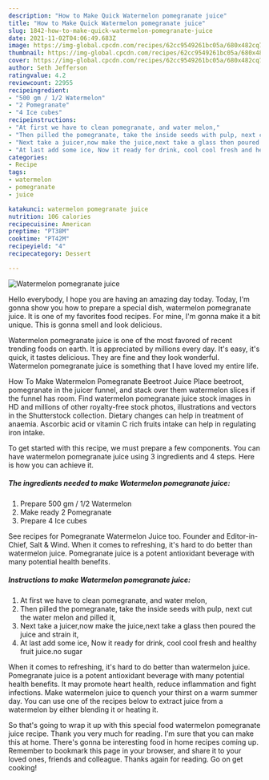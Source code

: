 ```yaml
---
description: "How to Make Quick Watermelon pomegranate juice"
title: "How to Make Quick Watermelon pomegranate juice"
slug: 1842-how-to-make-quick-watermelon-pomegranate-juice
date: 2021-11-02T04:06:49.683Z
image: https://img-global.cpcdn.com/recipes/62cc9549261bc05a/680x482cq70/watermelon-pomegranate-juice-recipe-main-photo.jpg
thumbnail: https://img-global.cpcdn.com/recipes/62cc9549261bc05a/680x482cq70/watermelon-pomegranate-juice-recipe-main-photo.jpg
cover: https://img-global.cpcdn.com/recipes/62cc9549261bc05a/680x482cq70/watermelon-pomegranate-juice-recipe-main-photo.jpg
author: Seth Jefferson
ratingvalue: 4.2
reviewcount: 22955
recipeingredient:
- "500 gm / 1/2 Watermelon"
- "2 Pomegranate"
- "4 Ice cubes"
recipeinstructions:
- "At first we have to clean pomegranate, and water melon,"
- "Then pilled the pomegranate, take the inside seeds with pulp, next cut the water melon and pilled it,"
- "Next take a juicer,now make the juice,next take a glass then poured the juice and strain it,"
- "At last add some ice, Now it ready for drink, cool cool fresh and healthy fruit juice.no sugar"
categories:
- Recipe
tags:
- watermelon
- pomegranate
- juice

katakunci: watermelon pomegranate juice 
nutrition: 106 calories
recipecuisine: American
preptime: "PT38M"
cooktime: "PT42M"
recipeyield: "4"
recipecategory: Dessert

---
```



![Watermelon pomegranate juice](https://img-global.cpcdn.com/recipes/62cc9549261bc05a/680x482cq70/watermelon-pomegranate-juice-recipe-main-photo.jpg)

Hello everybody, I hope you are having an amazing day today. Today, I'm gonna show you how to prepare a special dish, watermelon pomegranate juice. It is one of my favorites food recipes. For mine, I'm gonna make it a bit unique. This is gonna smell and look delicious.

Watermelon pomegranate juice is one of the most favored of recent trending foods on earth. It is appreciated by millions every day. It's easy, it's quick, it tastes delicious. They are fine and they look wonderful. Watermelon pomegranate juice is something that I have loved my entire life.

How To Make Watermelon Pomegranate Beetroot Juice Place beetroot, pomegranate in the juicer funnel, and stack over them watermelon slices if the funnel has room. Find watermelon pomegranate juice stock images in HD and millions of other royalty-free stock photos, illustrations and vectors in the Shutterstock collection. Dietary changes can help in treatment of anaemia. Ascorbic acid or vitamin C rich fruits intake can help in regulating iron intake.


To get started with this recipe, we must prepare a few components. You can have watermelon pomegranate juice using 3 ingredients and 4 steps. Here is how you can achieve it.

<!--inarticleads1-->

##### The ingredients needed to make Watermelon pomegranate juice:

1. Prepare 500 gm / 1/2 Watermelon
1. Make ready 2 Pomegranate
1. Prepare 4 Ice cubes


See recipes for Pomegranate Watermelon Juice too. Founder and Editor-in-Chief, Salt &amp; Wind. When it comes to refreshing, it&#39;s hard to do better than watermelon juice. Pomegranate juice is a potent antioxidant beverage with many potential health benefits. 

<!--inarticleads2-->

##### Instructions to make Watermelon pomegranate juice:

1. At first we have to clean pomegranate, and water melon,
1. Then pilled the pomegranate, take the inside seeds with pulp, next cut the water melon and pilled it,
1. Next take a juicer,now make the juice,next take a glass then poured the juice and strain it,
1. At last add some ice, Now it ready for drink, cool cool fresh and healthy fruit juice.no sugar


When it comes to refreshing, it&#39;s hard to do better than watermelon juice. Pomegranate juice is a potent antioxidant beverage with many potential health benefits. It may promote heart health, reduce inflammation and fight infections. Make watermelon juice to quench your thirst on a warm summer day. You can use one of the recipes below to extract juice from a watermelon by either blending it or heating it. 

So that's going to wrap it up with this special food watermelon pomegranate juice recipe. Thank you very much for reading. I'm sure that you can make this at home. There's gonna be interesting food in home recipes coming up. Remember to bookmark this page in your browser, and share it to your loved ones, friends and colleague. Thanks again for reading. Go on get cooking!
